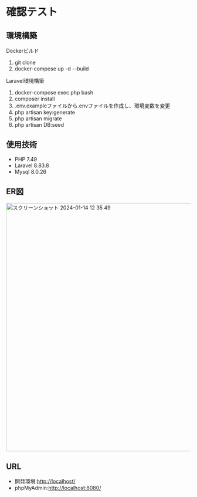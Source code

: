 # 確認テスト

## 環境構築

Dockerビルド
1. git clone 
2. docker-compose up -d --build

Laravel環境構築

1. docker-compose exec php bash
2. composer install
3. .env.exampleファイルから.envファイルを作成し、環境変数を変更
4. php artisan key:generate
5. php artisan migrate
6. php artisan DB:seed

## 使用技術
- PHP 7.49
- Laravel 8.83.8
- Mysql 8.0.26

## ER図
<img width="677" alt="スクリーンショット 2024-01-14 12 35 49" src="https://github.com/hase-taka/confirm-test/assets/148784913/c4ab8461-a3a8-4e1f-a625-5a07f7b985aa">


## URL
- 開発環境:<http://localhost/>
- phpMyAdmin:<http://localhost:8080/>
